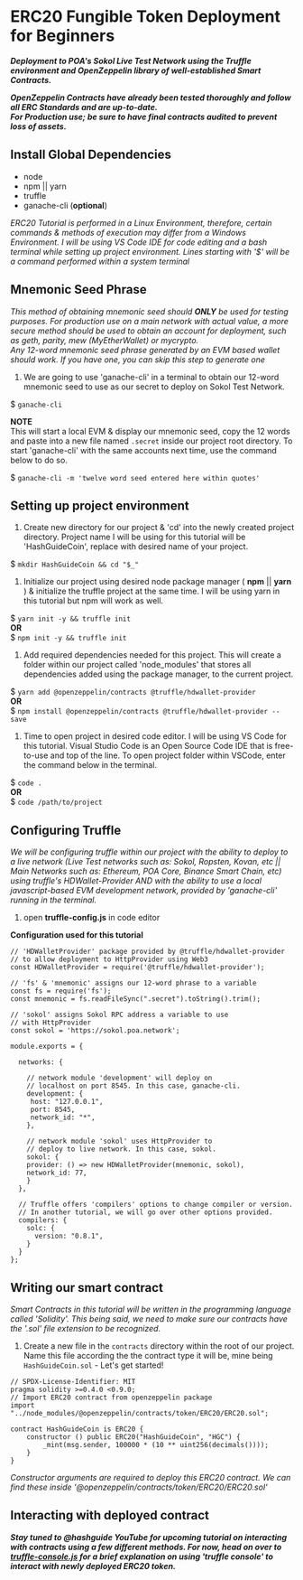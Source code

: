# ERC20 Fungible Token Deployment for Beginners

_**Deployment to POA's Sokol Live Test Network using the Truffle environment and OpenZeppelin library of well-established Smart Contracts.**_

_**OpenZeppelin Contracts have already been tested thoroughly and follow all ERC Standards and are up-to-date.**_\
_**For Production use; be sure to have final contracts audited to prevent loss of assets.**_

## Install Global Dependencies

- node
- npm || yarn
- truffle
- ganache-cli (**optional**)

_ERC20 Tutorial is performed in a Linux Environment, therefore, certain commands & methods of execution may differ from a Windows Environment. I will be using VS Code IDE for code editing and a bash terminal while setting up project environment. Lines starting with '$' will be a command performed within a system terminal_

## Mnemonic Seed Phrase
_This method of obtaining mnemonic seed should **ONLY** be used for testing purposes. For production use on a main network with actual value, a more secure method should be used to obtain an account for deployment, such as geth, parity, mew (MyEtherWallet) or mycrypto._\
_Any 12-word mnemonic seed phrase generated by an EVM based wallet should work. If you have one, you can skip this step to generate one_

1. We are going to use 'ganache-cli' in a terminal to obtain our 12-word mnemonic seed to use as our secret to deploy on Sokol Test Network.
   
$ `ganache-cli`

**NOTE**\
This will start a local EVM & display our mnemonic seed, copy the 12 words and paste into a new file named `.secret` inside our project root directory. To start 'ganache-cli' with the same accounts next time, use the command below to do so.

$ `ganache-cli -m 'twelve word seed entered here within quotes'`

## Setting up project environment

1. Create new directory for our project & 'cd' into the newly created project directory. Project name I will be using for this tutorial will be 'HashGuideCoin', replace with desired name of your project.
   
$ `mkdir HashGuideCoin && cd "$_"`

1. Initialize our project using desired node package manager ( **npm** || **yarn** ) & initialize the truffle project at the same time. I will be using yarn in this tutorial but npm will work as well.
   
$ `yarn init -y && truffle init`\
**OR**\
$ `npm init -y && truffle init`

1. Add required dependencies needed for this project. This will create a folder within our project called 'node_modules' that stores all dependencies added using the package manager, to the current project.
   
$ `yarn add @openzeppelin/contracts @truffle/hdwallet-provider`\
**OR**\
$ `npm install @openzeppelin/contracts @truffle/hdwallet-provider --save`

1. Time to open project in desired code editor. I will be using VS Code for this tutorial. Visual Studio Code is an Open Source Code IDE that is free-to-use and top of the line. To open project folder within VSCode, enter the command below in the terminal.
   
$ `code .`\
**OR**\
$ `code /path/to/project`

## Configuring Truffle
_We will be configuring truffle within our project with the ability to deploy to a live network (Live Test networks such as: Sokol, Ropsten, Kovan, etc || Main Networks such as: Ethereum, POA Core, Binance Smart Chain, etc) using truffle's HDWallet-Provider AND with the ability to use a local javascript-based EVM development network, provided by 'ganache-cli' running in the terminal._
1. open **truffle-config.js** in code editor

**Configuration used for this tutorial**
```
// 'HDWalletProvider' package provided by @truffle/hdwallet-provider 
// to allow deployment to HttpProvider using Web3 
const HDWalletProvider = require('@truffle/hdwallet-provider');

// 'fs' & 'mnemonic' assigns our 12-word phrase to a variable
const fs = require('fs');
const mnemonic = fs.readFileSync(".secret").toString().trim();

// 'sokol' assigns Sokol RPC address a variable to use  
// with HttpProvider
const sokol = 'https://sokol.poa.network';

module.exports = {

  networks: {

    // network module 'development' will deploy on 
    // localhost on port 8545. In this case, ganache-cli.
    development: {
     host: "127.0.0.1",
     port: 8545,
     network_id: "*",
    },

    // network module 'sokol' uses HttpProvider to 
    // deploy to live network. In this case, sokol.
    sokol: {
    provider: () => new HDWalletProvider(mnemonic, sokol),
    network_id: 77,
    }
  },

  // Truffle offers 'compilers' options to change compiler or version.
  // In another tutorial, we will go over other options provided.
  compilers: {
    solc: {
      version: "0.8.1",
    }
  }
};
```

## Writing our smart contract
_Smart Contracts in this tutorial will be written in the programming language called 'Solidity'. This being said, we need to make sure our contracts have the '.sol' file extension to be recognized._

1. Create a new file in the `contracts` directory within the root of our project. Name this file according the the contract type it will be, mine being `HashGuideCoin.sol` - Let's get started!

```
// SPDX-License-Identifier: MIT
pragma solidity >=0.4.0 <0.9.0;
// Import ERC20 contract from openzeppelin package
import "../node_modules/@openzeppelin/contracts/token/ERC20/ERC20.sol";

contract HashGuideCoin is ERC20 {
    constructor () public ERC20("HashGuideCoin", "HGC") {
        _mint(msg.sender, 100000 * (10 ** uint256(decimals())));
    }
}
```
_Constructor arguments are required to deploy this ERC20 contract. We can find these inside '@openzeppelin/contracts/token/ERC20/ERC20.sol'_

## Interacting with deployed contract

_**Stay tuned to @hashguide YouTube for upcoming tutorial on interacting with contracts using a few different methods. For now, head on over to [truffle-console.js](https://github.com/hashguide/erc20-tutorial/tree/master/tutorial-notes/truffle-config.js) for a brief explanation on using 'truffle console' to interact with newly deployed ERC20 token.**_